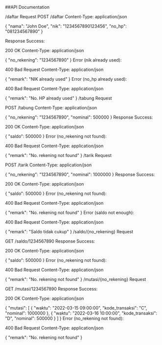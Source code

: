 ##API Documentation

/daftar
Request
POST /daftar
Content-Type: application/json

{
  "nama": "John Doe",
  "nik": "1234567890123456",
  "no_hp": "081234567890"
}

Response
Success:

 
200 OK
Content-Type: application/json

{
  "no_rekening": "1234567890"
}
Error (nik already used):

 
400 Bad Request
Content-Type: application/json

{
  "remark": "NIK already used"
}
Error (no_hp already used):

 
400 Bad Request
Content-Type: application/json

{
  "remark": "No. HP already used"
}
/tabung
Request
 
POST /tabung
Content-Type: application/json

{
  "no_rekening": "1234567890",
  "nominal": 500000
}
Response
Success:

 
200 OK
Content-Type: application/json

{
  "saldo": 500000
}
Error (no_rekening not found):

 
400 Bad Request
Content-Type: application/json

{
  "remark": "No. rekening not found"
}
/tarik
Request
 
POST /tarik
Content-Type: application/json

{
  "no_rekening": "1234567890",
  "nominal": 1000000
}
Response
Success:

 
200 OK
Content-Type: application/json

{
  "saldo": 500000
}
Error (no_rekening not found):

 
400 Bad Request
Content-Type: application/json

{
  "remark": "No. rekening not found"
}
Error (saldo not enough):

 
400 Bad Request
Content-Type: application/json

{
  "remark": "Saldo tidak cukup"
}
/saldo/{no_rekening}
Request
 
GET /saldo/1234567890
Response
Success:

 
200 OK
Content-Type: application/json

{
  "saldo": 500000
}
Error (no_rekening not found):

 
400 Bad Request
Content-Type: application/json

{
  "remark": "No. rekening not found"
}
/mutasi/{no_rekening}
Request
 
GET /mutasi/1234567890
Response
Success:

 
200 OK
Content-Type: application/json

{
  "mutasi": [
    {
      "waktu": "2022-03-15 09:00:00",
      "kode_transaksi": "C",
      "nominal": 1000000
    },
    {
      "waktu": "2022-03-16 10:00:00",
      "kode_transaksi": "D",
      "nominal": 500000
    }
  ]
}
Error (no_rekening not found):

 
400 Bad Request
Content-Type: application/json

{
  "remark": "No. rekening not found"
}